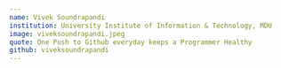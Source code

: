 ```yaml
---
name: Vivek Soundrapandi 
institution: University Institute of Information & Technology, MDU
image: viveksoundrapandi.jpeg
quote: One Push to Github everyday keeps a Programmer Healthy
github: viveksoundrapandi
---
```

